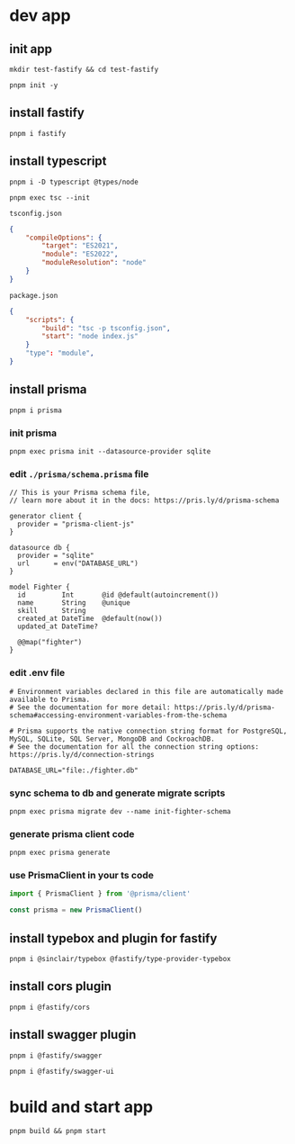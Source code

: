 
# dev app

## init app

```shell
mkdir test-fastify && cd test-fastify

pnpm init -y
```

## install fastify

```shell
pnpm i fastify
```

## install typescript

```shell
pnpm i -D typescript @types/node

pnpm exec tsc --init
```

`tsconfig.json`

```json
{
    "compileOptions": {
        "target": "ES2021",
        "module": "ES2022",
        "moduleResolution": "node"
    }
}
```

`package.json`
```json
{
    "scripts": {
        "build": "tsc -p tsconfig.json",
        "start": "node index.js"
    }
    "type": "module",
}
```

## install prisma
```shell
pnpm i prisma
```

### init prisma

```shell
pnpm exec prisma init --datasource-provider sqlite
```

### edit `./prisma/schema.prisma` file

```prisma
// This is your Prisma schema file,
// learn more about it in the docs: https://pris.ly/d/prisma-schema

generator client {
  provider = "prisma-client-js"
}

datasource db {
  provider = "sqlite"
  url      = env("DATABASE_URL")
}

model Fighter {
  id         Int       @id @default(autoincrement())
  name       String    @unique
  skill      String
  created_at DateTime  @default(now())
  updated_at DateTime?

  @@map("fighter")
}
```

### edit .env file

```env
# Environment variables declared in this file are automatically made available to Prisma.
# See the documentation for more detail: https://pris.ly/d/prisma-schema#accessing-environment-variables-from-the-schema

# Prisma supports the native connection string format for PostgreSQL, MySQL, SQLite, SQL Server, MongoDB and CockroachDB.
# See the documentation for all the connection string options: https://pris.ly/d/connection-strings

DATABASE_URL="file:./fighter.db"
```

### sync schema to db and generate migrate scripts

```shell
pnpm exec prisma migrate dev --name init-fighter-schema
```


### generate prisma client code

```shell
pnpm exec prisma generate
```

### use PrismaClient in your ts code
```typescript
import { PrismaClient } from '@prisma/client'

const prisma = new PrismaClient()
```

## install typebox and plugin for fastify

```shell
pnpm i @sinclair/typebox @fastify/type-provider-typebox
```

## install cors plugin

```shell
pnpm i @fastify/cors
```

## install swagger plugin

```shell
pnpm i @fastify/swagger

pnpm i @fastify/swagger-ui
```


# build and start app

```shell
pnpm build && pnpm start
```
